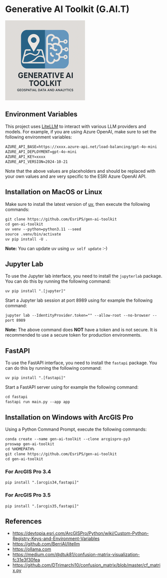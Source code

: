 # Generative AI Toolkit (G.AI.T)

<img src="media/GAIT2.png" width="256px" alt="G.AI.T Logo"/>

## Environment Variables

This project uses [LiteLLM](https://docs.litellm.ai/docs/providers) to interact with various LLM providers and models.
For example, if you are using Azure OpenAI, make sure to set the following environment variables:

```terminal
AZURE_API_BASE=https://xxxx.azure-api.net/load-balancing/gpt-4o-mini
AZURE_API_DEPLOYMENT=gpt-4o-mini
AZURE_API_KEY=xxxx
AZURE_API_VERSION=2024-10-21
```

Note that the above values are placeholders and should be replaced with your own values and are very specific to the ESRI Azure OpenAI API.

## Installation on MacOS or Linux

Make sure to install the latest version of [uv](https://docs.astral.sh/uv/getting-started/installation/), then execute the following commands:

```terminal
git clone https://github.com/EsriPS/gen-ai-toolkit
cd gen-ai-toolkit
uv venv --python=python3.11 --seed
source .venv/bin/activate
uv pip install -U .
```

**Note:** You can update uv using `uv self update` :-)

## Jupyter Lab

To use the Jupyter lab interface, you need to install the `jupyterlab` package. You can do this by running the following command:

```terminal
uv pip install ".[jupyter]"
```

Start a Jupyter lab session at port 8989 using for example the following command:

```terminal
jupyter lab --IdentityProvider.token="" --allow-root --no-browser --port 8989
```

**Note:** The above command does **NOT** have a token and is not secure. It is recommended to use a secure token for production environments.

## FastAPI

To use the FastAPI interface, you need to install the `fastapi` package. You can do this by running the following command:

```terminal
uv pip install ".[fastapi]"
```

Start a FastAPI server using for example the following command:

```terminal
cd fastapi
fastapi run main.py --app app
```

## Installation on Windows with ArcGIS Pro

Using a Python Command Prompt, execute the following commands:

```terminal
conda create --name gen-ai-toolkit --clone arcgispro-py3
proswap gen-ai-toolkit
cd %HOMEPATH%
git clone https://github.com/EsriPS/gen-ai-toolkit
cd gen-ai-toolkit
```

### For ArcGIS Pro 3.4

```terminal
pip install ".[arcgis34,fastapi]"
```

### For ArcGIS Pro 3.5

```terminal
pip install ".[arcgis35,fastapi]"
```

## References

- https://devtopia.esri.com/ArcGISPro/Python/wiki/Custom-Python-Registry-Keys-and-Environment-Variables
- https://github.com/BerriAI/litellm
- https://ollama.com
- https://medium.com/@dtuk81/confusion-matrix-visualization-fc31e3f30fea
- https://github.com/DTrimarchi10/confusion_matrix/blob/master/cf_matrix.py

